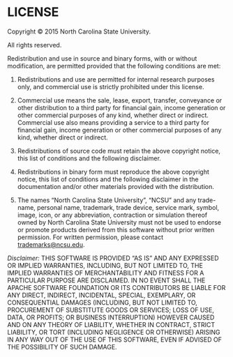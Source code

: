 # LICENSE

Copyright &#169; 2015 North Carolina State University.

All rights reserved.

Redistribution and use in source and binary forms, with or without modification, are permitted provided that the following
conditions are met:

1. Redistributions and use are permitted for internal research purposes only, and commercial use is strictly prohibited under this license.

2. Commercial use means the sale, lease, export, transfer, conveyance or other distribution to a third party for financial
gain, income generation or other commercial purposes of any kind, whether direct or indirect. Commercial use also means
providing a service to a third party for financial gain, income generation or other commercial purposes of any kind, whether direct or indirect.

3. Redistributions of source code must retain the above copyright notice, this list of conditions and the following
disclaimer.

4. Redistributions in binary form must reproduce the above copyright notice, this list of conditions and the following
disclaimer in the documentation and/or other materials provided with the distribution.
5. The names &ldquo;North Carolina State University&rdquo;, &ldquo;NCSU&rdquo; and any trade-name, personal name, trademark, trade
device, service mark, symbol, image, icon, or any abbreviation, contraction or simulation thereof owned by North Carolina State
University must not be used to endorse or promote products derived from this software without prior written permission. For
written permission, please contact [trademarks@ncsu.edu](mailto:trademark@ncsu.edu).

*Disclaimer:* THIS SOFTWARE IS PROVIDED &ldquo;AS IS&rdquo; AND ANY EXPRESSED OR IMPLIED WARRANTIES, INCLUDING, BUT NOT LIMITED TO,
THE IMPLIED WARRANTIES OF MERCHANTABILITY AND FITNESS FOR A PARTICULAR PURPOSE ARE DISCLAIMED. IN NO EVENT SHALL THE APACHE
SOFTWARE FOUNDATION OR ITS CONTRIBUTORS BE LIABLE FOR ANY DIRECT, INDIRECT, INCIDENTAL, SPECIAL, EXEMPLARY, OR CONSEQUENTIAL
DAMAGES (INCLUDING, BUT NOT LIMITED TO, PROCUREMENT OF SUBSTITUTE GOODS OR SERVICES; LOSS OF USE, DATA, OR PROFITS; OR BUSINESS
INTERRUPTION) HOWEVER CAUSED AND ON ANY THEORY OF LIABILITY, WHETHER IN CONTRACT, STRICT LIABILITY, OR TORT (INCLUDING
NEGLIGENCE OR OTHERWISE) ARISING IN ANY WAY OUT OF THE USE OF THIS SOFTWARE, EVEN IF ADVISED OF THE POSSIBILITY OF SUCH DAMAGE.
